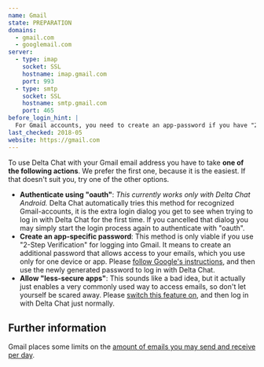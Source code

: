 ```yaml
---
name: Gmail
state: PREPARATION
domains:
  - gmail.com
  - googlemail.com
server:
  - type: imap
    socket: SSL
    hostname: imap.gmail.com
    port: 993
  - type: smtp
    socket: SSL
    hostname: smtp.gmail.com
    port: 465
before_login_hint: |
  For Gmail accounts, you need to create an app-password if you have "2-Step Verification" enabled. If this setting is not available, you need to enable "less secure apps".
last_checked: 2018-05
website: https://gmail.com
---
```


To use Delta Chat with your Gmail email address you have to take **one of the following actions**. We prefer the first one, because it is the easiest. If that doesn't suit you, try one of the other options.

* **Authenticate using "oauth"**: *This currently works only with Delta Chat Android.* Delta Chat automatically tries this method for recognized Gmail-accounts, it is the extra login dialog you get to see when trying to log in with Delta Chat for the first time. If you cancelled that dialog you may simply start the login process again to authenticate with "oauth".
* **Create an app-specific password**: This method is only viable if you use "2-Step Verification" for logging into Gmail. It means to create an additional password that allows access to your emails, which you use only for one device or app.  Please [follow Google's instructions](https://support.google.com/accounts/answer/185833), and then use the newly generated password to log in with Delta Chat.
* **Allow "less-secure apps"**: This sounds like a bad idea, but it actually just enables a very commonly used way to access emails, so don't let yourself be scared away. Please [switch this feature on](https://myaccount.google.com/lesssecureapps), and then log in with Delta Chat just normally.


## Further information

Gmail places some limits on the [amount of emails you may send and receive per day](https://support.google.com/mail/answer/22839).
